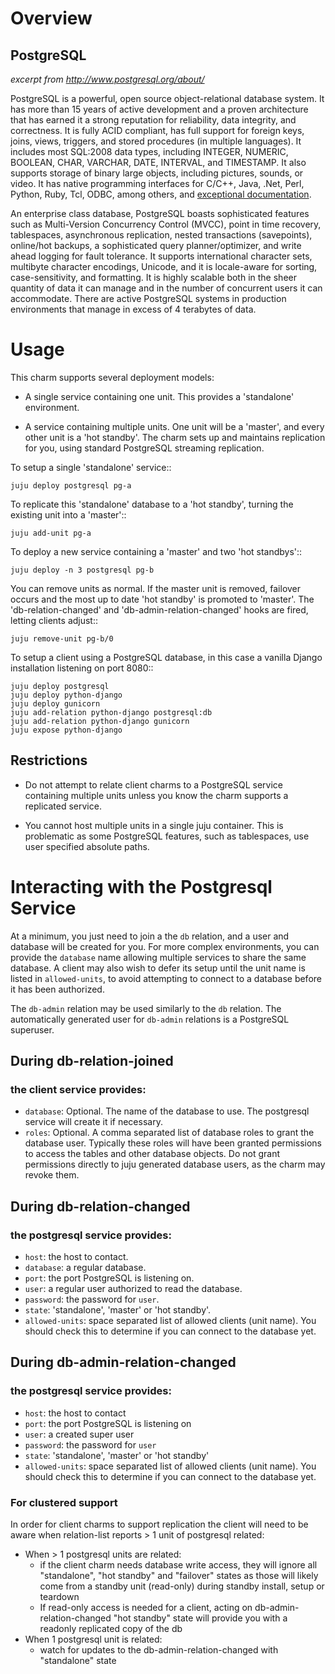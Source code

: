 # Overview

## PostgreSQL

*excerpt from http://www.postgresql.org/about/*

PostgreSQL is a powerful, open source object-relational database system.
It has more than 15 years of active development and a proven
architecture that has earned it a strong reputation for reliability,
data integrity, and correctness. It is fully ACID compliant, has full
support for foreign keys, joins, views, triggers, and stored procedures
(in multiple languages). It includes most SQL:2008 data types, including
INTEGER, NUMERIC, BOOLEAN, CHAR, VARCHAR, DATE, INTERVAL, and TIMESTAMP.
It also supports storage of binary large objects, including pictures,
sounds, or video. It has native programming interfaces for C/C++, Java,
.Net, Perl, Python, Ruby, Tcl, ODBC, among others, and [exceptional
documentation](http://www.postgresql.org/docs/manuals/).

An enterprise class database, PostgreSQL boasts sophisticated features
such as Multi-Version Concurrency Control (MVCC), point in time
recovery, tablespaces, asynchronous replication, nested transactions
(savepoints), online/hot backups, a sophisticated query
planner/optimizer, and write ahead logging for fault tolerance. It
supports international character sets, multibyte character encodings,
Unicode, and it is locale-aware for sorting, case-sensitivity, and
formatting. It is highly scalable both in the sheer quantity of data it
can manage and in the number of concurrent users it can accommodate.
There are active PostgreSQL systems in production environments that
manage in excess of 4 terabytes of data.


# Usage

This charm supports several deployment models:

 - A single service containing one unit. This provides a 'standalone'
   environment.

 - A service containing multiple units. One unit will be a 'master',
   and every other unit is a 'hot standby'. The charm sets up and
   maintains replication for you, using standard PostgreSQL streaming
   replication.


To setup a single 'standalone' service::

    juju deploy postgresql pg-a


To replicate this 'standalone' database to a 'hot standby', turning the
existing unit into a 'master'::

    juju add-unit pg-a

To deploy a new service containing a 'master' and two 'hot standbys'::

    juju deploy -n 3 postgresql pg-b

You can remove units as normal. If the master unit is removed, failover
occurs and the most up to date 'hot standby' is promoted to 'master'.
The 'db-relation-changed' and 'db-admin-relation-changed' hooks are
fired, letting clients adjust::

    juju remove-unit pg-b/0


To setup a client using a PostgreSQL database, in this case a vanilla
Django installation listening on port 8080::

    juju deploy postgresql
    juju deploy python-django
    juju deploy gunicorn
    juju add-relation python-django postgresql:db
    juju add-relation python-django gunicorn
    juju expose python-django


## Restrictions

- Do not attempt to relate client charms to a PostgreSQL service
  containing multiple units unless you know the charm supports
  a replicated service.

- You cannot host multiple units in a single juju container. This is
  problematic as some PostgreSQL features, such as tablespaces, use
  user specified absolute paths.

# Interacting with the Postgresql Service

At a minimum, you just need to join a the `db` relation, and a user and
database will be created for you.  For more complex environments, 
you can provide the `database` name allowing multiple services to share
the same database. A client may also wish to defer its setup until the
unit name is listed in `allowed-units`, to avoid attempting to connect
to a database before it has been authorized.

The `db-admin` relation may be used similarly to the `db` relation.
The automatically generated user for `db-admin` relations is a
PostgreSQL superuser.

## During db-relation-joined

### the client service provides:

- `database`: Optional. The name of the database to use. The postgresql
              service will create it if necessary.
- `roles`: Optional. A comma separated list of database roles to grant
           the database user. Typically these roles will have been granted
           permissions to access the tables and other database objects.
           Do not grant permissions directly to juju generated database
           users, as the charm may revoke them.

## During db-relation-changed

### the postgresql service provides:

- `host`: the host to contact.
- `database`: a regular database.
- `port`: the port PostgreSQL is listening on.
- `user`: a regular user authorized to read the database.
- `password`: the password for `user`.
- `state`: 'standalone', 'master' or 'hot standby'.
- `allowed-units`: space separated list of allowed clients (unit name).
  You should check this to determine if you can connect to the database yet.

## During db-admin-relation-changed

### the postgresql service provides:

- `host`: the host to contact
- `port`: the port PostgreSQL is listening on
- `user`: a created super user
- `password`: the password for `user`
- `state`: 'standalone', 'master' or 'hot standby'
- `allowed-units`: space separated list of allowed clients (unit name).
  You should check this to determine if you can connect to the database yet.

### For clustered support
In order for client charms to support replication the client will need to be
aware when relation-list reports > 1 unit of postgresql related:
  - When > 1 postgresql units are related:
    - if the client charm needs database write access, they will ignore
      all "standalone", "hot standby" and "failover" states as those will
      likely come from a standby unit (read-only) during standby install,
      setup or teardown
    - If read-only access is needed for a client, acting on
      db-admin-relation-changed "hot standby" state will provide you with a
      readonly replicated copy of the db
  - When 1 postgresql unit is related:
    - watch for updates to the db-admin-relation-changed with "standalone" state
